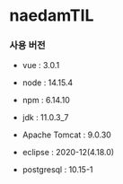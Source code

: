 # naedamTIL

### 사용 버전

- vue : 3.0.1

- node : 14.15.4
- npm : 6.14.10

- jdk : 11.0.3_7
- Apache Tomcat : 9.0.30

- eclipse : 2020-12(4.18.0)

- postgresql : 10.15-1
